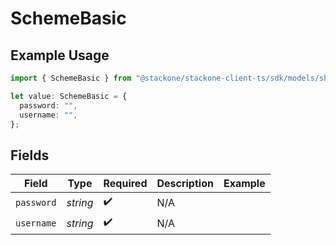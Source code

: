 # SchemeBasic

## Example Usage

```typescript
import { SchemeBasic } from "@stackone/stackone-client-ts/sdk/models/shared";

let value: SchemeBasic = {
  password: "",
  username: "",
};
```

## Fields

| Field              | Type               | Required           | Description        | Example            |
| ------------------ | ------------------ | ------------------ | ------------------ | ------------------ |
| `password`         | *string*           | :heavy_check_mark: | N/A                |                    |
| `username`         | *string*           | :heavy_check_mark: | N/A                |                    |